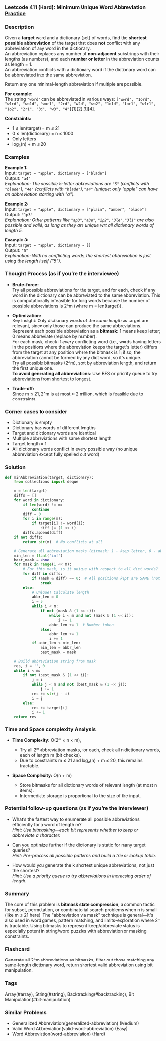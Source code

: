 ### Leetcode 411 (Hard): Minimum Unique Word Abbreviation [Practice](https://leetcode.com/problems/minimum-unique-word-abbreviation)

### Description  
Given a **target** word and a dictionary (set) of words, find the **shortest possible abbreviation** of the target that does **not** conflict with any abbreviation of any word in the dictionary.  
An abbreviation replaces any number of **non-adjacent** substrings with their lengths (as numbers), and each **number or letter** in the abbreviation counts as length = 1.  
An abbreviation conflicts with a dictionary word if the dictionary word can be abbreviated into the same abbreviation.

Return any one minimal-length abbreviation if multiple are possible.

**For example:**  
The string `"word"` can be abbreviated in various ways: `["word", "1ord", "w1rd", "wo1d", "wor1", "2rd", "w2d", "wo2", "1o1d", "1or1", "w1r1", "1o2", "2r1", "3d", "w3", "4"]`[1][2][3][4].

**Constraints:**  
- 1 ≤ len(target) = m ≤ 21  
- 0 ≤ len(dictionary) = n ≤ 1000  
- Only letters  
- log₂(n) + m ≤ 20  

### Examples  

**Example 1:**  
Input: `target = "apple", dictionary = ["blade"]`  
Output: `"a4"`  
*Explanation: The possible 5-letter abbreviations are `"5"` (conflicts with `"blade"`), `"4e"` (conflicts with `"blade"`), `"a4"` (unique: only "apple" can have an abbreviation starting with "a").*

**Example 2:**  
Input: `target = "apple", dictionary = ["plain", "amber", "blade"]`  
Output: `"1p3"`  
*Explanation: Other patterns like `"ap3"`, `"a3e"`, `"2p2"`, `"3le"`, `"3l1"` are also possible and valid, as long as they are unique wrt all dictionary words of length 5.*

**Example 3:**  
Input: `target = "apple", dictionary = []`  
Output: `"5"`  
*Explanation: With no conflicting words, the shortest abbreviation is just using the length itself (“5”).*

### Thought Process (as if you’re the interviewee)

- **Brute-force:**  
  Try all possible abbreviations for the target, and for each, check if any word in the dictionary can be abbreviated to the same abbreviation. This is computationally infeasible for long words because the number of possible abbreviations is 2^m (where m = len(target)).

- **Optimization:**  
  Key insight: Only dictionary words of the *same length* as target are relevant, since only those can produce the same abbreviations.  
  Represent each possible abbreviation as a **bitmask**: 1 means keep letter; 0 means abbreviate (replace by number).  
  For each mask, check if *every* conflicting word (i.e., words having letters in the positions where the abbreviation keeps the target's letter) differs from the target at any position where the bitmask is 1; if so, the abbreviation cannot be formed by any dict word, so it's unique.  
  Try all possible bitmasks (2^m), sort by abbreviation length, and return the first unique one.  
  **To avoid generating all abbreviations**: Use BFS or priority queue to try abbreviations from shortest to longest.

- **Trade-off:**  
  Since m ≤ 21, 2^m is at most ≈ 2 million, which is feasible due to constraints.

### Corner cases to consider  
- Dictionary is empty  
- Dictionary has words of different lengths  
- Target and dictionary words are identical  
- Multiple abbreviations with same shortest length  
- Target length = 1  
- All dictionary words conflict in every possible way (no unique abbreviation except fully spelled out word)

### Solution

```python
def minAbbreviation(target, dictionary):
    from collections import deque

    m = len(target)
    diffs = []
    for word in dictionary:
        if len(word) != m:
            continue
        diff = 0
        for i in range(m):
            if target[i] != word[i]:
                diff |= (1 << i)
        diffs.append(diff)
    if not diffs:
        return str(m)  # No conflicts at all

    # Generate all abbreviation masks (bitmask: 1 - keep letter, 0 - abbreviate)
    min_len = float('inf')
    best_mask = None
    for mask in range(1 << m):
        # For this mask, is it unique with respect to all dict words?
        for diff in diffs:
            if (mask & diff) == 0:  # All positions kept are SAME (not unique)
                break
        else:
            # Unique! Calculate length
            abbr_len = 0
            i = 0
            while i < m:
                if not (mask & (1 << i)):
                    while i < m and not (mask & (1 << i)):
                        i += 1
                    abbr_len += 1  # Number token
                else:
                    abbr_len += 1
                    i += 1
            if abbr_len < min_len:
                min_len = abbr_len
                best_mask = mask

    # Build abbreviation string from mask
    res, i = '', 0
    while i < m:
        if not (best_mask & (1 << i)):
            j = i
            while j < m and not (best_mask & (1 << j)):
                j += 1
            res += str(j - i)
            i = j
        else:
            res += target[i]
            i += 1
    return res
```

### Time and Space complexity Analysis  

- **Time Complexity:** O(2ᵐ × n × m), 
  - Try all 2ᵐ abbreviation masks, for each, check all n dictionary words, each of length m (bit checks).
  - Due to constraints m ≤ 21 and log₂(n) + m ≤ 20, this remains tractable.

- **Space Complexity:** O(n + m)
  - Store bitmasks for all dictionary words of relevant length (at most n items).
  - Intermediate storage is proportional to the size of the input.

### Potential follow-up questions (as if you’re the interviewer)  

- What’s the fastest way to enumerate all possible abbreviations efficiently for a word of length m?  
  *Hint: Use bitmasking—each bit represents whether to keep or abbreviate a character.*

- Can you optimize further if the dictionary is static for many target queries?  
  *Hint: Pre-process all possible patterns and build a trie or lookup table.*

- How would you generate the k shortest unique abbreviations, not just the shortest?  
  *Hint: Use a priority queue to try abbreviations in increasing order of length.*

### Summary
The core of this problem is **bitmask state compression**, a common tactic for subset, permutation, or combinatorial search problems when n is small (like m ≤ 21 here). The "abbreviation via mask" technique is general—it's also used in word games, pattern matching, and limits-exploration where 2ᵐ is tractable. Using bitmasks to represent keep/abbreviate status is especially potent in string/word puzzles with abbreviation or masking constraints.


### Flashcard
Generate all 2^m abbreviations as bitmasks, filter out those matching any same-length dictionary word, return shortest valid abbreviation using bit manipulation.

### Tags
Array(#array), String(#string), Backtracking(#backtracking), Bit Manipulation(#bit-manipulation)

### Similar Problems
- Generalized Abbreviation(generalized-abbreviation) (Medium)
- Valid Word Abbreviation(valid-word-abbreviation) (Easy)
- Word Abbreviation(word-abbreviation) (Hard)